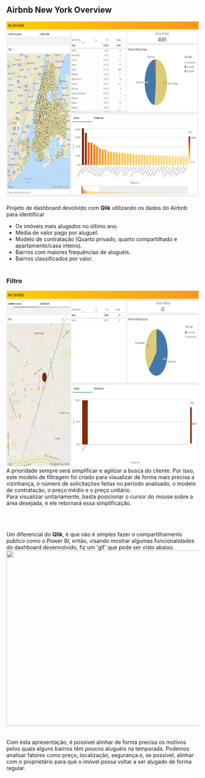 ## Airbnb New York Overview   
<img width="980" height="460" src="https://github.com/MateusMalvezzi/New_York_Airbnb/blob/main/image_gif/NY_Airbnb.png"> <br><br>
Projeto de dashboard devolvido com **Qlik** utilizando os dados do Airbnb para identificar
  - Os imóveis mais alugados no último ano.
  - Média de valor pago por aluguel.
  - Modelo de contratação (Quarto privado, quarto compartilhado e apartamento/casa inteiro).
  - Bairros com maiores frequências de aluguéis.
  - Bairros classificados por valor.
<br><br>

### Filtro
<img width="980" height="460" src="https://github.com/MateusMalvezzi/New_York_Airbnb/blob/main/image_gif/NY_Airbnb_Filter.png">
A prioridade sempre será simplificar e agilizar a busca do cliente. Por isso, este modelo de filtragem foi criado para visualizar de forma mais precisa a vizinhança, o número de solicitações feitas no período analisado, o modelo de contratação, o preço médio e o preço unitário.<br> Para visualizar unitariamente, basta posicionar o cursor do mouse sobre a área desejada, e ele retornará essa simplificação.
<br><br><br><br>

Um diferencial do **Qlik**, é que não é simples fazer o compartilhamento publico como o Power BI,  então, visando mostrar algumas funcionalidades do dashboard desenvolvido, fiz um 'gif' que pode ser visto abaixo.
<img width="980" height="460" src="https://github.com/MateusMalvezzi/New_York_Airbnb/blob/main/image_gif/NY_Airbnb.gif"> <br><br>

Com esta apresentação, é possível alinhar de forma precisa os motivos pelos quais alguns bairros têm poucos aluguéis na temporada. Podemos analisar fatores como preço, localização, segurança e, se possível, alinhar com o proprietário para que o imóvel possa voltar a ser alugado de forma regular.
<br><br>
